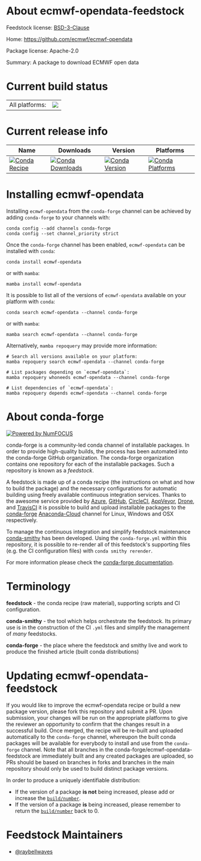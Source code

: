 About ecmwf-opendata-feedstock
==============================

Feedstock license: [BSD-3-Clause](https://github.com/conda-forge/ecmwf-opendata-feedstock/blob/main/LICENSE.txt)

Home: https://github.com/ecmwf/ecmwf-opendata

Package license: Apache-2.0

Summary: A package to download ECMWF open data

Current build status
====================


<table><tr><td>All platforms:</td>
    <td>
      <a href="https://dev.azure.com/conda-forge/feedstock-builds/_build/latest?definitionId=20113&branchName=main">
        <img src="https://dev.azure.com/conda-forge/feedstock-builds/_apis/build/status/ecmwf-opendata-feedstock?branchName=main">
      </a>
    </td>
  </tr>
</table>

Current release info
====================

| Name | Downloads | Version | Platforms |
| --- | --- | --- | --- |
| [![Conda Recipe](https://img.shields.io/badge/recipe-ecmwf--opendata-green.svg)](https://anaconda.org/conda-forge/ecmwf-opendata) | [![Conda Downloads](https://img.shields.io/conda/dn/conda-forge/ecmwf-opendata.svg)](https://anaconda.org/conda-forge/ecmwf-opendata) | [![Conda Version](https://img.shields.io/conda/vn/conda-forge/ecmwf-opendata.svg)](https://anaconda.org/conda-forge/ecmwf-opendata) | [![Conda Platforms](https://img.shields.io/conda/pn/conda-forge/ecmwf-opendata.svg)](https://anaconda.org/conda-forge/ecmwf-opendata) |

Installing ecmwf-opendata
=========================

Installing `ecmwf-opendata` from the `conda-forge` channel can be achieved by adding `conda-forge` to your channels with:

```
conda config --add channels conda-forge
conda config --set channel_priority strict
```

Once the `conda-forge` channel has been enabled, `ecmwf-opendata` can be installed with `conda`:

```
conda install ecmwf-opendata
```

or with `mamba`:

```
mamba install ecmwf-opendata
```

It is possible to list all of the versions of `ecmwf-opendata` available on your platform with `conda`:

```
conda search ecmwf-opendata --channel conda-forge
```

or with `mamba`:

```
mamba search ecmwf-opendata --channel conda-forge
```

Alternatively, `mamba repoquery` may provide more information:

```
# Search all versions available on your platform:
mamba repoquery search ecmwf-opendata --channel conda-forge

# List packages depending on `ecmwf-opendata`:
mamba repoquery whoneeds ecmwf-opendata --channel conda-forge

# List dependencies of `ecmwf-opendata`:
mamba repoquery depends ecmwf-opendata --channel conda-forge
```


About conda-forge
=================

[![Powered by
NumFOCUS](https://img.shields.io/badge/powered%20by-NumFOCUS-orange.svg?style=flat&colorA=E1523D&colorB=007D8A)](https://numfocus.org)

conda-forge is a community-led conda channel of installable packages.
In order to provide high-quality builds, the process has been automated into the
conda-forge GitHub organization. The conda-forge organization contains one repository
for each of the installable packages. Such a repository is known as a *feedstock*.

A feedstock is made up of a conda recipe (the instructions on what and how to build
the package) and the necessary configurations for automatic building using freely
available continuous integration services. Thanks to the awesome service provided by
[Azure](https://azure.microsoft.com/en-us/services/devops/), [GitHub](https://github.com/),
[CircleCI](https://circleci.com/), [AppVeyor](https://www.appveyor.com/),
[Drone](https://cloud.drone.io/welcome), and [TravisCI](https://travis-ci.com/)
it is possible to build and upload installable packages to the
[conda-forge](https://anaconda.org/conda-forge) [Anaconda-Cloud](https://anaconda.org/)
channel for Linux, Windows and OSX respectively.

To manage the continuous integration and simplify feedstock maintenance
[conda-smithy](https://github.com/conda-forge/conda-smithy) has been developed.
Using the ``conda-forge.yml`` within this repository, it is possible to re-render all of
this feedstock's supporting files (e.g. the CI configuration files) with ``conda smithy rerender``.

For more information please check the [conda-forge documentation](https://conda-forge.org/docs/).

Terminology
===========

**feedstock** - the conda recipe (raw material), supporting scripts and CI configuration.

**conda-smithy** - the tool which helps orchestrate the feedstock.
                   Its primary use is in the construction of the CI ``.yml`` files
                   and simplify the management of *many* feedstocks.

**conda-forge** - the place where the feedstock and smithy live and work to
                  produce the finished article (built conda distributions)


Updating ecmwf-opendata-feedstock
=================================

If you would like to improve the ecmwf-opendata recipe or build a new
package version, please fork this repository and submit a PR. Upon submission,
your changes will be run on the appropriate platforms to give the reviewer an
opportunity to confirm that the changes result in a successful build. Once
merged, the recipe will be re-built and uploaded automatically to the
`conda-forge` channel, whereupon the built conda packages will be available for
everybody to install and use from the `conda-forge` channel.
Note that all branches in the conda-forge/ecmwf-opendata-feedstock are
immediately built and any created packages are uploaded, so PRs should be based
on branches in forks and branches in the main repository should only be used to
build distinct package versions.

In order to produce a uniquely identifiable distribution:
 * If the version of a package **is not** being increased, please add or increase
   the [``build/number``](https://docs.conda.io/projects/conda-build/en/latest/resources/define-metadata.html#build-number-and-string).
 * If the version of a package **is** being increased, please remember to return
   the [``build/number``](https://docs.conda.io/projects/conda-build/en/latest/resources/define-metadata.html#build-number-and-string)
   back to 0.

Feedstock Maintainers
=====================

* [@raybellwaves](https://github.com/raybellwaves/)

